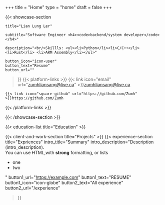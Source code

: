 +++
title =  "Home"
type = "home"
draft = false
+++


{{< showcase-section
    
    title="Lian Lung Ler"
    
    subtitle="Software Engineer <h4><code>backend/system developer</code></h4>"
    
    description="<br/>Skillls: <ul><li>Python</li><li>C/C++</li> <li>Rust</li> <li>ARM Assembly</li></ul>"
    
    button_icon="icon-user"
    button_text="Resume"
    button_url=""

 >}}
{{< platform-links >}}
    {{< link icon="email" url="zumhliansang@live.ca" >}}zumhliansang@live.ca

    {{< link icon="square-github" url="https://github.com/Zumh" >}}https://github.com/Zumh
   

{{< /platform-links >}}



{{< /showcase-section >}}

<!-- {{< about-section
    title="About me"
    content="This content is using the <code>about-section</code> shortcode. <br/>You can write <code>HTML</code>, as long as you <em>wrap it</em> accordingly. "
    button_icon="icon-user"
    button_text="You can edit the text, link and icon"
    button_url="https://www.google.com"
    image="images/about/user-picture.png"
    image2x="images/about/user-picture@2x.png"

 >}} -->

{{< education-list
    title="Education" >}}

{{< client-and-work-section
    title="Projects" >}} 
{{< experience-section
    title="Expriences"
    intro_title="Summary"
    intro_description="Description (intro_description).<br>You can use HTML,with <strong>strong</strong> formatting, or lists <ul><li>one</li><li>two</li></ul>" 
    button1_url="https://example.com"
    button1_text="RESUME"
    button1_icon="icon-globe"
    button2_text="All experience"
    button2_url="/experience"
 
>}}

<!-- ## Experience (as list)-->
<!-- ## Experience
{{< experience-list >}} -->



<!-- {{< testimonial-section
    title="What they say about me" >}} -->

<!-- {{< contact-section
    title="Reach out" 
    contact_form_name="Your name?"
    contact_form_email="Your e-mail"
    contact_form_message="Your text"
    contact_button="Send message"
    contact_phone_title="My phone"
    contact_phone_number="<a href='tel:+555666777'>555 666 777</a>"
    contact_email_title="My mail"
    contact_email_email="demo@demosite.com"
    contact_address_title="My location"
    contact_address_address="🇩🇰 Denmark"
    form_action="https://formspree.io/f/mail@example.com"
    form_method="POST"
>}} -->

<!-- {{< newsletter-section 
    newsletter_title="Stay updated"
    newsletter_placeholder="Enter your email"
    newsletter_button="Subscribe"
    newsletter_success_message="Thank you for subscribing!"
    newsletter_error_message="Something went wrong, please try again."
    newsletter_note="We respect your privacy and won't share your data."
    form_action="/"
    form_method="POST"
>}}

## Extra content
Additional content added after the `section` blocks. Here you could freestyle, add other shortcodes, ...  Or just let the content empty, and rely on the shortcode sections alone. -->
